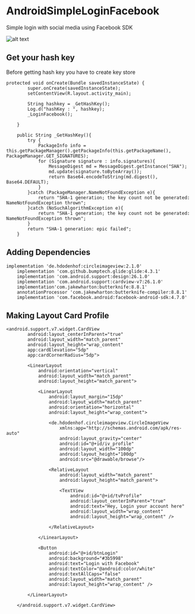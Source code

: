 # AndroidSimpleLoginFacebook
Simple login with social media using Facebook SDK

![alt text](https://lh3.googleusercontent.com/970S1GiDgCYBbD4Rk3V7bKUYAuV0xdNVtsvFgOEY6VqOk6O_fLMdCLuqdYHsUea18XHvhIVhuoBnGCXi2-Wq4MNLrseuEnuUdASUhLvOrnlE7fZ8bZ6Uy27lOt_fBV8vZf0N7ARiOWjy0nMUlPmc73cC5whPoNOfURjsgwPeZuW1KMG_6Hkp8LM0AoPqz0xGB09yVnhTBCOqfiS-cmbGPm2AgNkoYLXV1muoKKjecLCPGjUXAPbaU8LUqtbFyXWmtcR9EUVy2yeSk88jVPZ45TYsFQXDwalxbvaG74Qo0E2B_S5XuYcrCBH8SuWnLjwAzYrKHz33UA5JQDGfRT5c19Ckk8vNr3T7c7mdRe65qSLWnFyRZDc2-qQCqFeD1lkbNtBx4dGPde2OIDVz7Nc2M4orhsL2lOXJl7UzRUzcvdyEOXy620MTSziETukZX9GAVsLOmPy-LnzC5qZCdUBCjZ6ZB_BZjjGVyQ7djiprXKIFiwwOQJBgvwq_J5Cb83QHrGUwvPtH9WakAfg632_OewmcRPoDTCdavDIc-pLQMLBERflqDeyGX4mh5NK4dYhbgTdK5clJU7kj_IqpC2qS1ki_whXz_TtRNMoS1gqJow=w980-h623-no)

## Get your hash key
Before getting hash key you have to create key store
```
protected void onCreate(Bundle savedInstanceState) {
        super.onCreate(savedInstanceState);
        setContentView(R.layout.activity_main);
        
        String hashkey = _GetHashKey();
        Log.d("hashKey : ", hashkey);
        _LoginFacebook();

    }

    public String _GetHashKey(){
        try {
            PackageInfo info = this.getPackageManager().getPackageInfo(this.getPackageName(), PackageManager.GET_SIGNATURES);
            for (Signature signature : info.signatures){
                MessageDigest md = MessageDigest.getInstance("SHA");
                md.update(signature.toByteArray());
                return Base64.encodeToString(md.digest(), Base64.DEFAULT);
            }
        }catch (PackageManager.NameNotFoundException e){
            return "SHA-1 generation; the key count not be generated: NameNotFoundException thrown";
        }catch (NoSuchAlgorithmException e){
            return "SHA-1 generation; the key count not be generated: NameNotFoundException thrown";
        }
        return "SHA-1 generation: epic failed";
    }
```

## Adding Dependencies
```
implementation 'de.hdodenhof:circleimageview:2.1.0'
    implementation 'com.github.bumptech.glide:glide:4.3.1'
    implementation 'com.android.support:design:26.1.0'
    implementation 'com.android.support:cardview-v7:26.1.0'
    implementation'com.jakewharton:butterknife:8.8.1'
    annotationProcessor 'com.jakewharton:butterknife-compiler:8.8.1'
    implementation 'com.facebook.android:facebook-android-sdk:4.7.0'
```

## Making Layout Card Profile

```
<android.support.v7.widget.CardView
        android:layout_centerInParent="true"
        android:layout_width="match_parent"
        android:layout_height="wrap_content"
        app:cardElevation="5dp"
        app:cardCornerRadius="5dp">

        <LinearLayout
            android:orientation="vertical"
            android:layout_width="match_parent"
            android:layout_height="match_parent">

            <LinearLayout
                android:layout_margin="15dp"
                android:layout_width="match_parent"
                android:orientation="horizontal"
                android:layout_height="wrap_content">

                <de.hdodenhof.circleimageview.CircleImageView
                    xmlns:app="http://schemas.android.com/apk/res-auto"
                    android:layout_gravity="center"
                    android:id="@+id/iv_profile"
                    android:layout_width="100dp"
                    android:layout_height="100dp"
                    android:src="@drawable/browse"/>

                <RelativeLayout
                    android:layout_width="match_parent"
                    android:layout_height="match_parent">

                    <TextView
                        android:id="@+id/tvProfile"
                        android:layout_centerInParent="true"
                        android:text="Hey, Login your account here"
                        android:layout_width="wrap_content"
                        android:layout_height="wrap_content" />

                </RelativeLayout>

            </LinearLayout>

            <Button
                android:id="@+id/btnLogin"
                android:background="#3b5998"
                android:text="Login with Facebook"
                android:textColor="@android:color/white"
                android:textAllCaps="false"
                android:layout_width="match_parent"
                android:layout_height="wrap_content" />

        </LinearLayout>

    </android.support.v7.widget.CardView>
```
